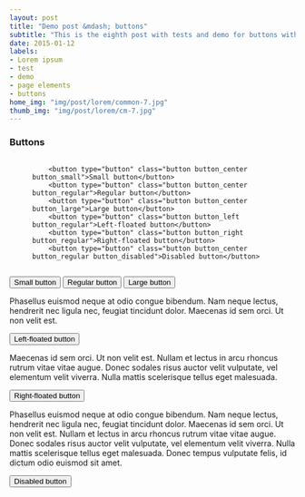 ```yaml
---
layout: post
title: "Demo post &mdash; buttons"
subtitle: "This is the eighth post with tests and demo for buttons with code snippets and explanations"
date: 2015-01-12
labels: 
- Lorem ipsum
- test 
- demo
- page elements
- buttons
home_img: "img/post/lorem/common-7.jpg"
thumb_img: "img/post/lorem/cm-7.jpg"
---
```

<h3 class="typo_serif typo_center">Buttons</h3>
<figure class="code_center code_center-extra">
    <pre><code class="language-markup">
    &lt;button type=&quot;button&quot; class=&quot;button button_center button_small&quot;&gt;Small button&lt;/button&gt;
    &lt;button type=&quot;button&quot; class=&quot;button button_center button_regular&quot;&gt;Regular button&lt;/button&gt;
    &lt;button type=&quot;button&quot; class=&quot;button button_center button_large&quot;&gt;Large button&lt;/button&gt; 
    &lt;button type=&quot;button&quot; class=&quot;button button_left button_regular&quot;&gt;Left-floated button&lt;/button&gt; 
    &lt;button type=&quot;button&quot; class=&quot;button button_right button_regular&quot;&gt;Right-floated button&lt;/button&gt;
    &lt;button type=&quot;button&quot; class=&quot;button button_center button_regular button_disabled&quot;&gt;Disabled button&lt;/button&gt;
    </code></pre>
</figure>
<button type="button" class="button button_center button_small" title="Small active button">Small button</button>
<button type="button" class="button button_center button_regular" title="Regular active button">Regular button</button>
<button type="button" class="button button_center button_large" title="Large active button">Large button</button>
<p>Phasellus euismod neque at odio congue bibendum. Nam neque lectus, hendrerit nec ligula nec, feugiat tincidunt dolor. Maecenas id sem orci. Ut non velit est.</p>
<button type="button" class="button button_left button_regular" title="Left-floated regular active button">Left-floated button</button>
<p>Maecenas id sem orci. Ut non velit est. Nullam et lectus in arcu rhoncus rutrum vitae vitae augue. Donec sodales risus auctor velit vulputate, vel elementum velit viverra. Nulla mattis scelerisque tellus eget malesuada. </p>
<button type="button" class="button button_right button_regular" title="Right-floated regular active button">Right-floated button</button>
<p>Phasellus euismod neque at odio congue bibendum. Nam neque lectus, hendrerit nec ligula nec, feugiat tincidunt dolor. Maecenas id sem orci. Ut non velit est. Nullam et lectus in arcu rhoncus rutrum vitae vitae augue. Donec sodales risus auctor velit vulputate, vel elementum velit viverra. Nulla mattis scelerisque tellus eget malesuada. Donec tempus vulputate felis, id dictum odio euismod sit amet. </p>
<button type="button" class="button button_center button_regular button_disabled" title="Regular disabled button">Disabled button</button>